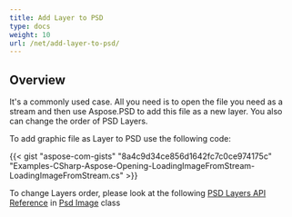 ```yaml
---
title: Add Layer to PSD
type: docs
weight: 10
url: /net/add-layer-to-psd/
---
```


## **Overview**
It's a commonly used case. All you need is to open the file you need as a stream and then use Aspose.PSD to add this file as a new layer. You also can change the order of PSD Layers.


To add graphic file as Layer to PSD use the following code:

{{< gist "aspose-com-gists" "8a4c9d34ce856d1642fc7c0ce974175c" "Examples-CSharp-Aspose-Opening-LoadingImageFromStream-LoadingImageFromStream.cs" >}}


To change Layers order, please look at the following [PSD Layers API Reference](https://apireference.aspose.com/psd/net/aspose.psd.fileformats.psd/psdimage/properties/layers) in [Psd Image](https://apireference.aspose.com/psd/net/aspose.psd.fileformats.psd/psdimage) class
